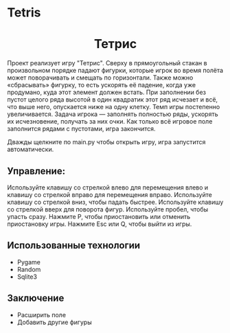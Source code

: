 # Tetris
<h1 align="center">Тетрис</h1>
Проект реализует игру "Тетрис". Сверху в прямоугольный стакан в произвольном порядке падают фигурки, которые игрок во время полёта может поворачивать и смещать по горизонтали. Также можно «сбрасывать» фигурку, то есть ускорять её падение, когда уже продумано, куда этот элемент должен встать. При заполнении без пустот целого ряда высотой в один квадратик этот ряд исчезает и всё, что выше него, опускается ниже на одну клетку. Темп игры постепенно увеличивается. Задача игрока — заполнять полностью ряды, ускорять их исчезновение, получать за них очки. Как только всё игровое поле заполнится рядами с пустотами, игра закончится.

Дважды щелкните по main.py чтобы открыть игру, игра запустится автоматически.

## Управление:

Используйте клавишу со стрелкой влево для перемещения влево и клавишу со стрелкой вправо для перемещения вправо.
Используйте клавишу со стрелкой вниз, чтобы падать быстрее.
Используйте клавишу со стрелкой вверх для поворота фигур.
Используйте пробел, чтобы упасть сразу.
Нажмите P, чтобы приостановить или отменить приостановку игры.
Нажмите Esc или Q, чтобы выйти из игры.


## Использованные технологии



- Pygame
- Random
- Sqlite3
## Заключение


- Расширить поле
- Добавить другие фигуры
